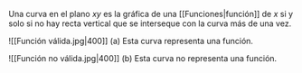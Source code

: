 Una curva en el plano $xy$ es la gráfica de una [[Funciones|función]] de $x$ si y solo si no hay recta vertical que se interseque con la curva más de una vez.

![[Función válida.jpg|400]]
(a) Esta curva representa una función.


![[Función no válida.jpg|400]]
(b) Esta curva no representa una función.